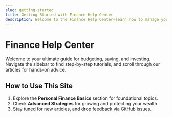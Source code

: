```yaml
---
slug: getting-started
title: Getting Started with Finance Help Center
description: Welcome to the Finance Help Center—learn how to manage your money wisely.
---
```


# Finance Help Center

Welcome to your ultimate guide for budgeting, saving, and investing. Navigate the sidebar to find step-by-step tutorials, and scroll through our articles for hands-on advice.


## How to Use This Site

1. Explore the **Personal Finance Basics** section for foundational topics.  
2. Check **Advanced Strategies** for growing and protecting your wealth.  
3. Stay tuned for new articles, and drop feedback via GitHub issues.  
